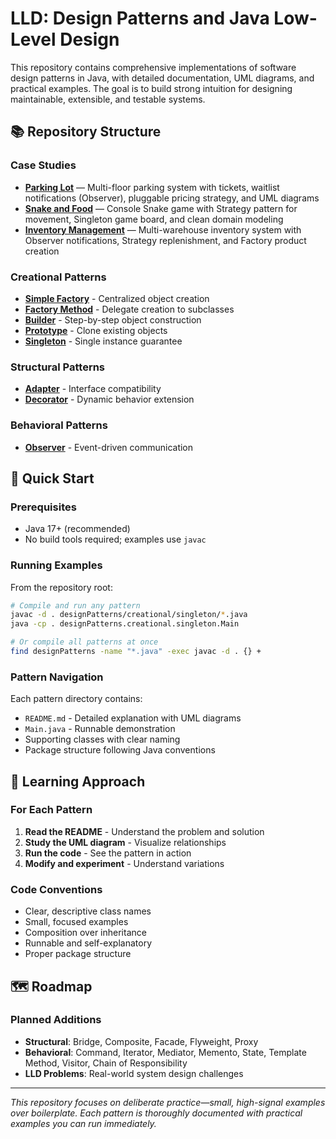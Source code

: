# LLD: Design Patterns and Java Low-Level Design

This repository contains comprehensive implementations of software design patterns in Java, with detailed documentation, UML diagrams, and practical examples. The goal is to build strong intuition for designing maintainable, extensible, and testable systems.

## 📚 Repository Structure

### Case Studies
- **[Parking Lot](caseStudies/ParkingLot/README.md)** — Multi-floor parking system with tickets, waitlist notifications (Observer), pluggable pricing strategy, and UML diagrams
- **[Snake and Food](caseStudies/SnakeAndFood/README.md)** — Console Snake game with Strategy pattern for movement, Singleton game board, and clean domain modeling
- **[Inventory Management](caseStudies/InventoryManagementSystem/README.md)** — Multi-warehouse inventory system with Observer notifications, Strategy replenishment, and Factory product creation

### Creational Patterns
- **[Simple Factory](designPatterns/creational/simpleFactory/README.md)** - Centralized object creation
- **[Factory Method](designPatterns/creational/factory/README.md)** - Delegate creation to subclasses
- **[Builder](designPatterns/creational/builder/README.md)** - Step-by-step object construction
- **[Prototype](designPatterns/creational/prototype/README.md)** - Clone existing objects
- **[Singleton](designPatterns/creational/singleton/README.md)** - Single instance guarantee

### Structural Patterns
- **[Adapter](designPatterns/structural/adapter/README.md)** - Interface compatibility
- **[Decorator](designPatterns/structural/decorator/README.md)** - Dynamic behavior extension

### Behavioral Patterns
- **[Observer](designPatterns/behavioural/observer/README.md)** - Event-driven communication

## 🚀 Quick Start

### Prerequisites
- Java 17+ (recommended)
- No build tools required; examples use `javac`

### Running Examples
From the repository root:

```bash
# Compile and run any pattern
javac -d . designPatterns/creational/singleton/*.java
java -cp . designPatterns.creational.singleton.Main

# Or compile all patterns at once
find designPatterns -name "*.java" -exec javac -d . {} +
```

### Pattern Navigation
Each pattern directory contains:
- `README.md` - Detailed explanation with UML diagrams
- `Main.java` - Runnable demonstration
- Supporting classes with clear naming
- Package structure following Java conventions

## 🎯 Learning Approach

### For Each Pattern
1. **Read the README** - Understand the problem and solution
2. **Study the UML diagram** - Visualize relationships
3. **Run the code** - See the pattern in action
4. **Modify and experiment** - Understand variations

### Code Conventions
- Clear, descriptive class names
- Small, focused examples
- Composition over inheritance
- Runnable and self-explanatory
- Proper package structure


## 🗺️ Roadmap

### Planned Additions
- **Structural**: Bridge, Composite, Facade, Flyweight, Proxy
- **Behavioral**: Command, Iterator, Mediator, Memento, State, Template Method, Visitor, Chain of Responsibility
- **LLD Problems**: Real-world system design challenges

---

*This repository focuses on deliberate practice—small, high-signal examples over boilerplate. Each pattern is thoroughly documented with practical examples you can run immediately.*